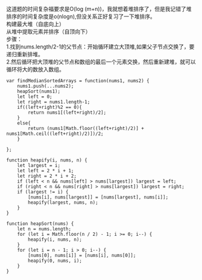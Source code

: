 这道题的时间复杂福要求是O(log (m+n))，我就想着堆排序了，但是我记错了堆排序的时间复杂度是o(nlogn),但没关系正好复习了一下堆排序。    
构建最大堆（自底向上）   
从堆中提取元素并排序（自顶向下）    
步骤：    
1.找到nums.length/2-1的父节点：开始循环建立大顶堆,如果父子节点交换了，要递归重新排堆。   
2.然后循环把大顶堆的父节点和数组的最后一个元素交换，然后重新建堆，就可以循环将大的数放入数组。     

```code
var findMedianSortedArrays = function(nums1, nums2) {
    nums1.push(...nums2);
    heapSort(nums1);
    let left = 0;
    let right = nums1.length-1;
    if((left+right)%2 == 0){
        return nums1[(left+right)/2];
    }
    else{
        return (nums1[Math.floor((left+right)/2)] + nums1[Math.ceil((left+right)/2)])/2;
    }

};

function heapify(i, nums, n) {
    let largest = i; 
    let left = 2 * i + 1; 
    let right = 2 * i + 2; 
    if (left < n && nums[left] > nums[largest]) largest = left;
    if (right < n && nums[right] > nums[largest]) largest = right;
    if (largest != i) {
        [nums[i], nums[largest]] = [nums[largest], nums[i]];
        heapify(largest, nums, n);
    }
}

function heapSort(nums) {
    let n = nums.length;
    for (let i = Math.floor(n / 2) - 1; i >= 0; i--) {
        heapify(i, nums, n);
    }
    for (let i = n - 1; i > 0; i--) {
        [nums[0], nums[i]] = [nums[i], nums[0]];
        heapify(0, nums, i);
    }
}

```



